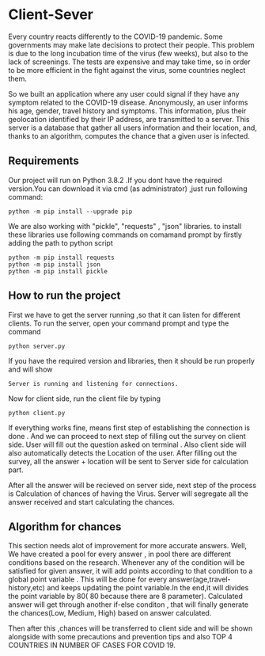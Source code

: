 # Client-Sever
Every country reacts differently to the COVID-19 pandemic. Some governments may make late decisions to protect their people. This problem is due to the long incubation time of the virus (few weeks), but also to the lack of screenings. The tests are expensive and may take time, so in order to be more efficient in the fight against the virus, some countries neglect them.

So we built an application where any user could signal if they have any symptom related to the COVID-19 disease. Anonymously, an user informs his age, gender, travel history and symptoms. This information, plus their geolocation identified by their IP address, are transmitted to a server. This server is a database that gather all users information and their location, and, thanks to an algorithm, computes the chance that a given user is infected. 

## Requirements
Our project will run on Python 3.8.2 .If you dont have the required version.You can download it via cmd (as administrator) ,just run following command:
```
python -m pip install --upgrade pip
```
We are also working with "pickle", "requests" , "json" libraries. to install these libraries use following commands on comamand prompt by firstly adding the path to python script 
```
python -m pip install requests
python -m pip install json
python -m pip install pickle

```
## How to run the project
First we have to get the server running ,so that it can listen for different clients. To run the server, open your command prompt and type the command
```
python server.py
```
If you have the required version and libraries, then it should be run properly and will show
```
Server is running and listening for connections.

```
Now for client side, run the client file by typing
```
python client.py
```
If everything works fine, means first step of establishing the connection is done . And we can proceed to next step of filling out the survey on client side.
User will fill out the question asked on terminal . Also client side will also automatically detects the Location of the user. After filling out the survey, all the answer + location will be sent to Server side for calculation part.

After all the answer will be recieved on server side, next step of the process is Calculation of chances of having the Virus.
Server will segregate all the answer received and start calculating the chances.

## Algorithm for chances

This section needs alot of improvement for more accurate answers.
Well, We have created a pool for every answer , in pool there are different conditions based on the research. Whenever any of the condition will be satisfied for given answer, it will add points according to that condition to a global point variable .
This will be done for every answer(age,travel-history,etc) and keeps updating the point variable.In the end,it will divides the point variable by 80( 80 because there are 8 parameter).
Calculated answer will get through another if-else conditon , that will finally generate the chances(Low, Medium, High) based on answer calculated.

Then after this ,chances will be transferred to client side and will be shown alongside with some precautions and prevention tips and also TOP 4 COUNTRIES IN NUMBER OF CASES FOR COVID 19.